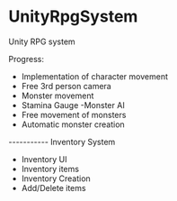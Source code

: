 # UnityRpgSystem

Unity RPG system

Progress:
- Implementation of character movement
- Free 3rd person camera
- Monster movement
- Stamina Gauge
-Monster AI
- Free movement of monsters
- Automatic monster creation

----------- Inventory System

- Inventory UI
- Inventory items
- Inventory Creation
- Add/Delete items
